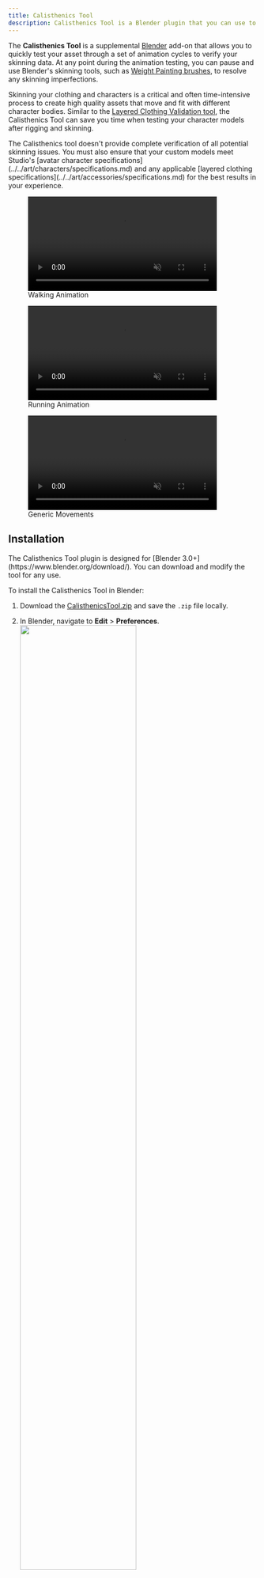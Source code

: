 ```yaml
---
title: Calisthenics Tool
description: Calisthenics Tool is a Blender plugin that you can use to verify skinning quality of an asset.
---
```


The **Calisthenics Tool** is a supplemental [Blender](https://www.blender.org/) add-on that allows you to quickly test your asset through a set of animation cycles to verify your skinning data. At any point during the animation testing, you can pause and use Blender's skinning tools, such as [Weight Painting brushes](https://docs.blender.org/manual/en/latest/sculpt_paint/weight_paint/introduction.html), to resolve any skinning imperfections.

Skinning your clothing and characters is a critical and often time-intensive process to create high quality assets that move and fit with different character bodies. Similar to the [Layered Clothing Validation tool](../../art/accessories/validation-tool.md), the Calisthenics Tool can save you time when testing your character models after rigging and skinning.

<Alert severity = 'info'>
The Calisthenics tool doesn't provide complete verification of all potential skinning issues. You must also ensure that your custom models meet Studio's [avatar character specifications](../../art/characters/specifications.md) and any applicable [layered clothing specifications](../../art/accessories/specifications.md) for the best results in your experience.
</Alert>

<GridContainer numColumns="3">
	<figure>
		<video controls loop muted src="../../assets/modeling/skinned-meshes/calisthenic-tool/Walking-Reference.mp4" width="90%"></video>
		<figcaption>Walking Animation</figcaption>
	</figure>
   <figure>
		<video controls loop muted src="../../assets/modeling/skinned-meshes/calisthenic-tool/Running-Reference.mp4" width="90%"></video>
		<figcaption>Running Animation</figcaption>
	</figure>
  	<figure>
		<video controls loop muted src="../../assets/modeling/skinned-meshes/calisthenic-tool/Movement-Reference.mp4" width="90%"></video>
		<figcaption>Generic Movements</figcaption>
	</figure>
</GridContainer>

## Installation

<Alert severity = 'info'>
The Calisthenics Tool plugin is designed for [Blender 3.0+](https://www.blender.org/download/). You can download and modify the tool for any use.
</Alert>

To install the Calisthenics Tool in Blender:

1. Download the [CalisthenicsTool.zip](../../assets/modeling/skinned-meshes/calisthenic-tool/CalisthenicsTool.zip) and save the `.zip` file locally.
2. In Blender, navigate to **Edit** > **Preferences**.
   <img src="../../assets/modeling/skinned-meshes/calisthenic-tool/Blender-Preferences.png" width="70%" />

3. In the left sidebar of the **Preferences** window, navigate to the **Add-Ons** section.
4. Click the **Install…** button. A file browser displays.
5. Select the `.zip` and click **Install Add-On**.
6. Using the search bar, search for "Calisthenics Tool" and select the add-on.
7. Enable the add-on by checking the box next to the add-on name.

   <img src="../../assets/modeling/skinned-meshes/calisthenic-tool/Calisthenics-Tool-Addon.png" width="70%" />

8. Close the Preferences window. You can now access the Calisthenics Tool by expanding the tool sidebar in the Viewport.

<GridContainer numColumns ="2">
  <figure>
    <img src="../../assets/modeling/skinned-meshes/calisthenic-tool/Toolbar-Slider.png" width="97%" />
    <figcaption>Use the arrow on the side of the Viewport to open the sidebar.</figcaption>
  </figure>
  <figure>
    <img src="../../assets/modeling/skinned-meshes/calisthenic-tool/Calisthenics-Tool-Open.png" width="100%" />
    <figcaption>Access the Calisthenics Tool by selecting the tab in the sidebar tool menu.</figcaption>
  </figure>
</GridContainer>

## Using the Calisthenics Tool

After installation, you can use the Calisthenics Tool whenever you want to test an R15 character rig with skinning data. With the Calisthenics Tool, you can check how a character would move with generic animations, as well as attach rigid reference accessories to verify attachment during these movements. The tool also includes an option to automatically export your character, removing reference animation and accessory data.

You can try out the Calisthenics Tool using an [example character model](../../assets/modeling/skinned-meshes/calisthenic-tool/Fish-Character-No-FACS.fbx).

<Alert severity = 'info'>
For demonstration purposes, this reference model doesn't contain FACS data. If you require a reference with facial animation, you can download the same model with FACS data from our [reference models](../../art/characters/specifications.md#reference-files).
</Alert>

### Testing Animations

When testing your character model, first set the armature in the Calisthenics Tool then select one of the reference animations. It is important to visually verify your skinning quality using various movements and angles to ensure the best results for your model.

<Alert severity ='warning'>
If you encounter any errors or warnings when setting armature or playing animations, verify that your model uses an appropriate bone hierarchy and naming convention outlined in Roblox's [custom mesh requirements](../../art/characters/specifications.md).
</Alert>

To test animations:

1. Open a Blender project with an existing R15 character model, or import an appropriate character model `.fbx` using **File** > **Import** > **FBX (.fbx)**.

2. For easier visualization, hide non-rendered mesh objects, such as armature, cages, and attachments to better preview the reference animations.

   <video controls src="../../assets/modeling/skinned-meshes/calisthenic-tool/1_Hide-Armature.mp4" width="80%"></video>

3. Set which rig you want to test a reference animation on:
   1. In the add-on's **Armature** field, select the Eyedropper.
   2. In the Outliner, select the **Armature** object that contains your character's rig data.
4. Click on an animation cycle to preview, such as **Walk**, **Run**, **Move** or **Idle**.
5. Press **Stop Animation** to clear animation data.
   <video controls src="../../assets/modeling/skinned-meshes/calisthenic-tool/2_Set-Armature-Test.mp4" width="80%"></video>

6. If you notice any unexpected skinning deformations, pause on the frame and switch to **Weight Paint mode** or use Blender's other skinning tools to resolve. See [Skinning a Humanoid Model](../../art/modeling/skinning-a-humanoid-model.md) for additional instruction.
   <video controls src="../../assets/modeling/skinned-meshes/calisthenic-tool/3_Fix-Skinning-Example.mp4" width="80%"></video>

### Testing Accessory Attachments

You can add reference attachments to your character model using the **Attach Test Accessory** buttons. These test accessories help preview how rigid accessories attach to your character and how they can move with your model. The tool includes two sets of rigid accessories to apply to your character.

<GridContainer numColumns ="2">
  <figure>
    <img src="../../assets/modeling/skinned-meshes/calisthenic-tool/Normal-Reference.png" width="85%" />
    <figcaption>**Normal Size** - Loads normal accessory references.</figcaption>
  </figure>
  <figure>
    <img src="../../assets/modeling/skinned-meshes/calisthenic-tool/Slender-Reference.png" width="85%" />
    <figcaption>**Slender Size** - Loads slender accessory references.</figcaption>
  </figure>
</GridContainer>

To test accessories:

1. Use the following **Attach Test Accessory** buttons to add or remove sample accessories to your character's attachment points:
   - **Normal Size**: Adds normal scale test accessories.
   - **Slender Size**: Adds slender scale test accessories.
   - **Detach Test Accessories**: Removes any test accessories from your character.
2. If an accessory is not attaching at an expected location, reposition the associated **Attachment object** in your character rig.

### Exporting Models

When you are ready to export your model, you can export your character directly through the Calisthenics Tool. The tool automatically clears any of the test data and applies appropriate export settings.

<Alert severity = 'info'>
Using this tool to export models with [facial animations](../../art/characters/facial-animation/index.md) may result in unexpected behavior because the stored FACS data can conflict with the tool's reference animations.
</Alert>

To export from the Calisthenics Tool:

1. In the **Export Path** field, set the export directory by clicking the folder icon and browsing to the appropriate file directory.
   <img src="../../assets/modeling/skinned-meshes/calisthenic-tool/Exporting-Model.png" width="60%" />

2. Click the **Export Model** button. The character model `.fbx` populates in the designated folder as `Character_Model_Export.fbx`.

<Alert severity = 'warning'>
If you are manually exporting your model with Blender's `.fbx` importer instead of the Calisthenics Tool, ensure the following before export:
- Detach the Calisthenics Tool's test accessories.
- Use the **Stop Animation** button to clear test animations from the timeline.
- Return the model to the default pose with no additional pose data.
- Verify your settings follow Roblox's [Blender export settings](../../art/modeling/export-requirements.md).
</Alert>
